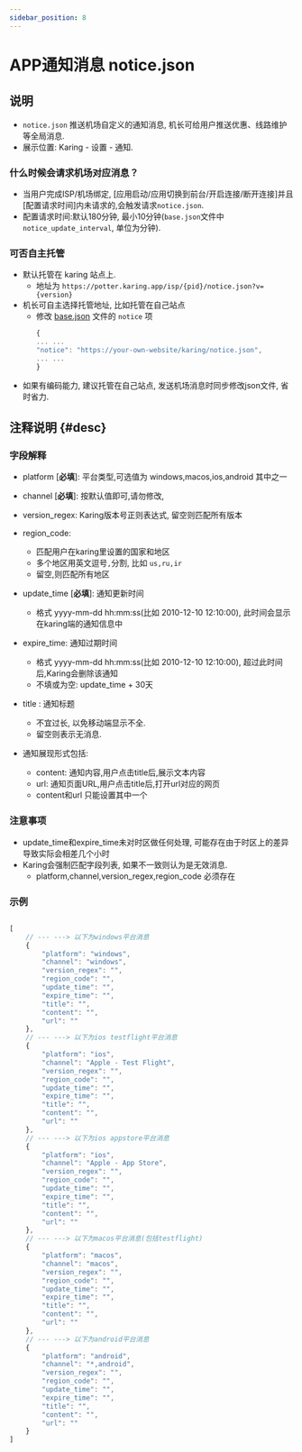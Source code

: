 ```yaml
---
sidebar_position: 8
---
```


# APP通知消息 notice.json

## 说明
- `notice.json` 推送机场自定义的通知消息, 机长可给用户推送优惠、线路维护等全局消息.
- 展示位置: Karing - 设置 - 通知.

### 什么时候会请求机场对应消息？
- 当用户完成ISP/机场绑定, [应用启动/应用切换到前台/开启连接/断开连接]并且[配置请求时间]内未请求的,会触发请求`notice.json`.
- 配置请求时间:默认180分钟, 最小10分钟(`base.json`文件中`notice_update_interval`, 单位为分钟).

### 可否自主托管
- 默认托管在 karing 站点上.
  - 地址为 `https://potter.karing.app/isp/{pid}/notice.json?v={version}`
- 机长可自主选择托管地址, 比如托管在自己站点
  - 修改 [base.json](./base.json.md) 文件的 `notice` 项
    ```jsx title="base.json"
    {
    ... ...
    "notice": "https://your-own-website/karing/notice.json",
    ... ...
    }
    ```
- 如果有编码能力, 建议托管在自己站点, 发送机场消息时同步修改json文件, 省时省力.

## 注释说明 {#desc}

### 字段解释
 - platform [**必填**]: 平台类型,可选值为 windows,macos,ios,android 其中之一
 - channel [**必填**]: 按默认值即可,请勿修改,
 - version_regex: Karing版本号正则表达式, 留空则匹配所有版本
 - region_code:
   - 匹配用户在karing里设置的国家和地区
   - 多个地区用英文逗号`,`分割, 比如 `us,ru,ir`
   - 留空,则匹配所有地区
 - update_time [**必填**]: 通知更新时间
   - 格式 yyyy-mm-dd hh:mm:ss(比如 2010-12-10 12:10:00), 此时间会显示在karing端的通知信息中
 - expire_time: 通知过期时间
   - 格式 yyyy-mm-dd hh:mm:ss(比如 2010-12-10 12:10:00), 超过此时间后,Karing会删除该通知
   - 不填或为空: update_time + 30天

- title : 通知标题
  - 不宜过长, 以免移动端显示不全.
  - 留空则表示无消息.
- 通知展现形式包括:
  - content: 通知内容,用户点击title后,展示文本内容
  - url: 通知页面URL,用户点击title后,打开url对应的网页
  - content和url 只能设置其中一个

### 注意事项
- update_time和expire_time未对时区做任何处理, 可能存在由于时区上的差异导致实际会相差几个小时
- Karing会强制匹配字段列表, 如果不一致则认为是无效消息.
  - platform,channel,version_regex,region_code 必须存在


### 示例

```jsx title="notice.json"

[
    // --- ---> 以下为windows平台消息
    {
        "platform": "windows",
        "channel": "windows",
        "version_regex": "",
        "region_code": "",
        "update_time": "",
        "expire_time": "",
        "title": "",
        "content": "",
        "url": ""
    },
    // --- ---> 以下为ios testflight平台消息
    {
        "platform": "ios",
        "channel": "Apple - Test Flight",
        "version_regex": "",
        "region_code": "",
        "update_time": "",
        "expire_time": "",
        "title": "",
        "content": "",
        "url": ""
    },
    // --- ---> 以下为ios appstore平台消息
    {
        "platform": "ios",
        "channel": "Apple - App Store",
        "version_regex": "",
        "region_code": "",
        "update_time": "",
        "expire_time": "",
        "title": "",
        "content": "",
        "url": ""
    },
    // --- ---> 以下为macos平台消息(包括testflight)
    {
        "platform": "macos",
        "channel": "macos",
        "version_regex": "",
        "region_code": "",
        "update_time": "",
        "expire_time": "",
        "title": "",
        "content": "",
        "url": ""
    },
    // --- ---> 以下为android平台消息
    {
        "platform": "android",
        "channel": "*,android",
        "version_regex": "",
        "region_code": "",
        "update_time": "",
        "expire_time": "",
        "title": "",
        "content": "",
        "url": ""
    }
]
```
